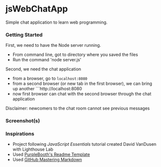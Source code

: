 # jsWebChatApp
Simple chat application to learn web programming.

### Getting Started

First, we need to have the Node server running. 
* From command line, got to directory where you saved the files
* Run the command 'node server.js'

Second, we need the chat application
* from a browser, go to ```localhost:8080 ```
* from a second browser (or new tab in the first browser), we can bring up another ```http://localhost:8080
* now first browser can chat with the second browser through the chat application

Disclaimer: newcomers to the chat room cannot see previous messages

### Screenshot(s)

### Inspirations
* Project following <i>JavaScript Essentials</i> tutorial created David VanDusen with Lighthouse Lab
* Used [PurpleBooth's Readme Template](https://gist.github.com/PurpleBooth/109311bb0361f32d87a2)
* Used [GitHub Mastering Markdown](https://guides.github.com/features/mastering-markdown/)
